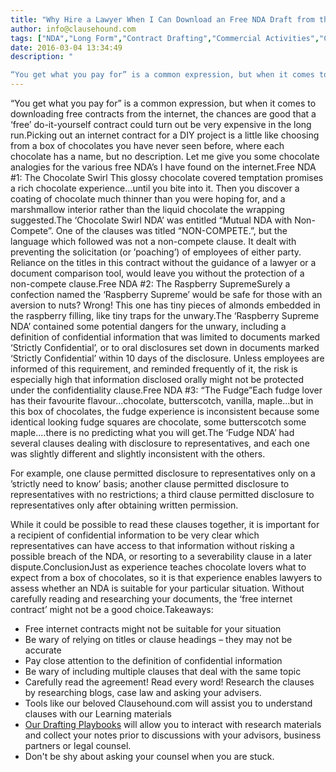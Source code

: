 ```yaml
---
title: "Why Hire a Lawyer When I Can Download an Free NDA Draft from the Internet?"
author: info@clausehound.com
tags: ["NDA","Long Form","Contract Drafting","Commercial Activities","Clausehound","info@clausehound.com"]
date: 2016-03-04 13:34:49
description: "

“You get what you pay for” is a common expression, but when it comes to downloading free contracts from the internet, the chances are good that a..."
---
```


“You get what you pay for” is a common expression, but when it comes to downloading free contracts from the internet, the chances are good that a ‘free’ do-it-yourself contract could turn out be very expensive in the long run.Picking out an internet contract for a DIY project is a little like choosing from a box of chocolates you have never seen before, where each chocolate has a name, but no description. Let me give you some chocolate analogies for the various free NDA’s I have found on the internet.Free NDA #1: The Chocolate Swirl This glossy chocolate covered temptation promises a rich chocolate experience...until you bite into it. Then you discover a coating of chocolate much thinner than you were hoping for, and a marshmallow interior rather than the liquid chocolate the wrapping suggested.The ‘Chocolate Swirl NDA’ was entitled “Mutual NDA with Non-Compete”. One of the clauses was titled “NON-COMPETE.”, but the language which followed was not a non-compete clause. It dealt with preventing the solicitation (or ’poaching’) of employees of either party. Reliance on the titles in this contract without the guidance of a lawyer or a document comparison tool, would leave you without the protection of a non-compete clause.Free NDA #2:  The Raspberry SupremeSurely a confection named the ‘Raspberry Supreme’ would be safe for those with an aversion to nuts? Wrong! This one has tiny pieces of almonds embedded in the raspberry filling, like tiny traps for the unwary.The ‘Raspberry Supreme NDA’ contained some potential dangers for the unwary, including a definition of confidential information that was limited to documents marked ‘Strictly Confidential’, or to oral disclosures set down in documents marked ‘Strictly Confidential’ within 10 days of the disclosure. Unless employees are informed of this requirement, and reminded frequently of it, the risk is especially high that information disclosed orally might not be protected under the confidentiality clause.Free NDA #3: “The Fudge”Each fudge lover has their favourite flavour...chocolate, butterscotch, vanilla, maple...but in this box of chocolates, the fudge experience is inconsistent because some identical looking fudge squares are chocolate, some butterscotch some maple....there is no predicting what you will get.The ‘Fudge NDA’ had several clauses dealing with disclosure to representatives, and each one was slightly different and slightly inconsistent with the others.

For example, one clause permitted disclosure to representatives only on a ’strictly need to know’ basis; another clause permitted disclosure to representatives with no restrictions; a third clause permitted disclosure to representatives only after obtaining written permission.

While it could be possible to read these clauses together, it is important for a recipient of confidential information to be very clear which representatives can have access to that information without risking a possible breach of the NDA, or resorting to a severability clause in a later dispute.ConclusionJust as experience teaches chocolate lovers what to expect from a box of chocolates, so it is that experience enables lawyers to assess whether an NDA is suitable for your particular situation. Without carefully reading and researching your documents, the ‘free internet contract’ might not be a good choice.Takeaways:
- Free internet contracts might not be suitable for your situation
- Be wary of relying on titles or clause headings – they may not be accurate
- Pay close attention to the definition of confidential information     
- Be wary of including multiple clauses that deal with the same topic
- Carefully read the agreement! Read every word! Research the clauses by researching blogs, case law and asking your advisers.
- Tools like our beloved Clausehound.com will assist you to understand clauses with our Learning materials
- [Our Drafting Playbooks](https://clausehound.com/playbook/) will allow you to interact with research materials and collect your notes prior to discussions with your advisors, business partners or legal counsel.
- Don't be shy about asking your counsel when you are stuck.